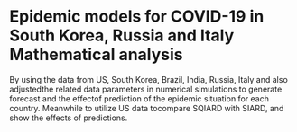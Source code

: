# Epidemic models for COVID-19 in South Korea, Russia and Italy Mathematical analysis

By using the data from US, South Korea, Brazil, India, Russia, Italy and also adjustedthe related data parameters in numerical simulations to generate forecast and the effectof prediction of the epidemic situation for each country.  Meanwhile to utilize US data tocompare SQIARD with SIARD, and show the effects of predictions.
